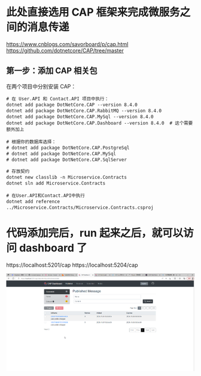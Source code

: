 # 此处直接选用 CAP 框架来完成微服务之间的消息传递

https://www.cnblogs.com/savorboard/p/cap.html
https://github.com/dotnetcore/CAP/tree/master

## 第一步：添加 CAP 相关包

在两个项目中分别安装 CAP：

```
# 在 User.API 和 Contact.API 项目中执行：
dotnet add package DotNetCore.CAP --version 8.4.0
dotnet add package DotNetCore.CAP.RabbitMQ --version 8.4.0
dotnet add package DotNetCore.CAP.MySql --version 8.4.0
dotnet add package DotNetCore.CAP.Dashboard --version 8.4.0  # 这个需要额外加上

# 根据你的数据库选择：
# dotnet add package DotNetCore.CAP.PostgreSql
# dotnet add package DotNetCore.CAP.MySql
# dotnet add package DotNetCore.CAP.SqlServer
```

```
# 存放契约
dotnet new classlib -n Microservice.Contracts
dotnet sln add Microservice.Contracts

# 在User.API和Contact.API中执行
dotnet add reference ../Microservice.Contracts/Microservice.Contracts.csproj

```

# 代码添加完后，run 起来之后，就可以访问 dashboard 了

https://localhost:5201/cap
https://localhost:5204/cap

![alt text](../documents/课程截图/25.CAP界面.png)
